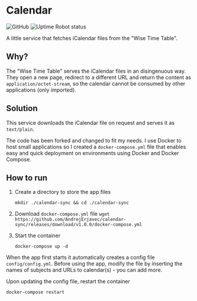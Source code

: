 # Calendar
![GitHub](https://img.shields.io/github/license/brokenpylons/Calendar.svg)
![Uptime Robot status](https://img.shields.io/uptimerobot/status/m782317712-2ae246eb8b50066d57d5fc80.svg)

A little service that fetches iCalendar files from the "Wise Time Table".

## Why?
The "Wise Time Table" serves the iCalendar files in an disingenuous way. They open a new page, redirect to a different URL and return the content as ```application/octet-stream```, so the calendar cannot be consumed by other applications (only imported).

## Solution
This service downloads the iCalendar file on request and serves it as ```text/plain```.

The code has been forked and changed to fit my needs. I use Docker to host small applications so I created a ```docker-compose.yml``` file that enables easy and quick deployment on environments using Docker and Docker Compose.

## How to run
1. Create a directory to store the app files 

    `mkdir ./calendar-sync && cd ./calendar-sync`

2. Download `docker-compose.yml` file
    `wget https://github.com/AndrejErjavec/calendar-sync/releases/download/v1.0.0/docker-compose.yml`

4. Start the container

    `docker-compose up -d`

When the app first starts it automatically creates a config file `config/config.yml`. Before using the app, modify the file by inserting the names of subjects and URLs to calendar(s) - you can add more.

Upon updating the config file, restart the container

`docker-compose restart`


